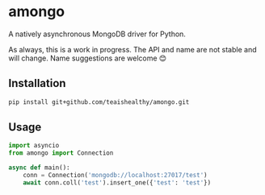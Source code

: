 # amongo

A natively asynchronous MongoDB driver for Python.

As always, this is a work in progress. The API and name are not stable and will change.
Name suggestions are welcome 😊

## Installation

```bash
pip install git+github.com/teaishealthy/amongo.git
```

## Usage

```python
import asyncio
from amongo import Connection

async def main():
    conn = Connection('mongodb://localhost:27017/test')
    await conn.coll('test').insert_one({'test': 'test'})
```